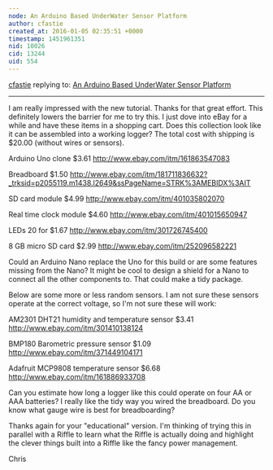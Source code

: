 ```yaml
---
node: An Arduino Based UnderWater Sensor Platform
author: cfastie
created_at: 2016-01-05 02:35:51 +0000
timestamp: 1451961351
nid: 10026
cid: 13244
uid: 554
---
```




[cfastie](../profile/cfastie) replying to: [An Arduino Based UnderWater Sensor Platform](../notes/EdMallon/02-11-2014/an-arduino-based-underwater-sensor-platform)

----
I am really impressed with the new tutorial. Thanks for that great effort. This definitely lowers the barrier for me to try this. I just dove into eBay for a while and have these items in a shopping cart. Does this collection look like it can be assembled into a working logger? The total cost with shipping is $20.00 (without wires or sensors).

Arduino Uno clone $3.61
http://www.ebay.com/itm/161863547083

Breadboard $1.50
http://www.ebay.com/itm/181711836632?_trksid=p2055119.m1438.l2649&ssPageName=STRK%3AMEBIDX%3AIT

SD card module $4.99
http://www.ebay.com/itm/401035802070

Real time clock module $4.60
http://www.ebay.com/itm/401015650947

LEDs 20 for $1.67
http://www.ebay.com/itm/301726745400

8 GB micro SD card $2.99
http://www.ebay.com/itm/252096582221

Could an Arduino Nano replace the Uno for this build or are some features missing from the Nano? It might be cool to design a shield for a Nano to connect all the other components to. That could make a tidy package.

Below are some more or less random sensors. I am not sure these sensors operate at the correct voltage, so I'm not sure these will work:

AM2301 DHT21 humidity and temperature sensor $3.41
http://www.ebay.com/itm/301410138124

BMP180 Barometric pressure sensor $1.09
http://www.ebay.com/itm/371449104171

Adafruit MCP9808 temperature sensor $6.68
http://www.ebay.com/itm/161886933708

Can you estimate how long a logger like this could operate on four AA or AAA batteries?
I really like the tidy way you wired the breadboard. Do you know what gauge wire is best for breadboarding?

Thanks again for your "educational" version. I'm thinking of trying this in parallel with a Riffle to learn what the Riffle is actually doing and highlight the clever things built into a Riffle like the fancy power management. 

Chris




